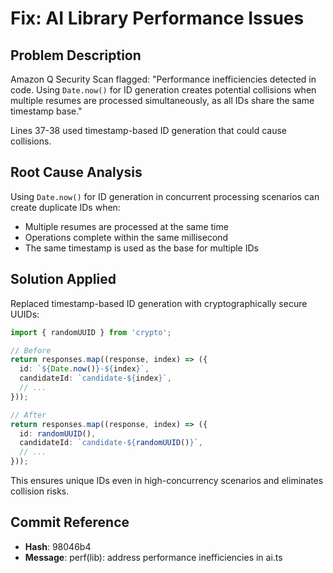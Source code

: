 # Fix: AI Library Performance Issues

## Problem Description
Amazon Q Security Scan flagged: "Performance inefficiencies detected in code. Using `Date.now()` for ID generation creates potential collisions when multiple resumes are processed simultaneously, as all IDs share the same timestamp base."

Lines 37-38 used timestamp-based ID generation that could cause collisions.

## Root Cause Analysis
Using `Date.now()` for ID generation in concurrent processing scenarios can create duplicate IDs when:
- Multiple resumes are processed at the same time
- Operations complete within the same millisecond
- The same timestamp is used as the base for multiple IDs

## Solution Applied
Replaced timestamp-based ID generation with cryptographically secure UUIDs:

```typescript
import { randomUUID } from 'crypto';

// Before
return responses.map((response, index) => ({
  id: `${Date.now()}-${index}`,
  candidateId: `candidate-${index}`,
  // ...
}));

// After
return responses.map((response, index) => ({
  id: randomUUID(),
  candidateId: `candidate-${randomUUID()}`,
  // ...
}));
```

This ensures unique IDs even in high-concurrency scenarios and eliminates collision risks.

## Commit Reference
- **Hash**: 98046b4
- **Message**: perf(lib): address performance inefficiencies in ai.ts